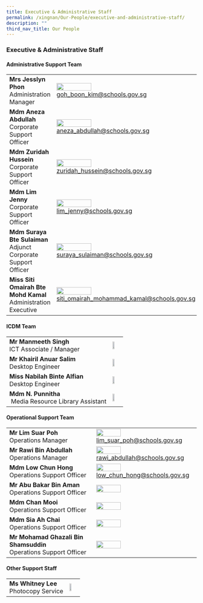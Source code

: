 ```yaml
---
title: Executive & Administrative Staff
permalink: /xingnan/Our-People/executive-and-administrative-staff/
description: ""
third_nav_title: Our People
---
```

### Executive & Administrative Staff

#### Administrative Support Team

|  	|  	|
|---	|---	|
| **Mrs Jesslyn Phon**<br>Administration Manager 	| <img src="/images/ast7.png" style="width:50%">[goh\_boon\_kim@schools.gov.sg](mailto:goh_boon_kim@schools.gov.sg) 	|
| **Mdm Aneza Abdullah**<br>Corporate Support Officer 	| <img src="/images/ast2.png" style="width:50%">[aneza\_abdullah@schools.gov.sg](mailto:aneza_abdullah@schools.gov.sg) 	|
| **Mdm Zuridah Hussein**<br>Corporate Support Officer 	| <img src="/images/ast3.png" style="width:50%">[zuridah\_hussein@schools.gov.sg](mailto:zuridah_hussein@schools.gov.sg) 	|
| **Mdm Lim Jenny**<br>Corporate Support Officer 	| <img src="/images/ast4.png" style="width:50%">[lim\_jenny@schools.gov.sg](mailto:lim_jenny@schools.gov.sg) 	|
| **Mdm Suraya Bte Sulaiman**<br>Adjunct Corporate Support Officer<br>  	| <img src="/images/ast5.png" style="width:50%">[suraya\_sulaiman@schools.gov.sg](mailto:suraya_sulaiman@schools.gov.sg) 	|
| **Miss Siti Omairah Bte Mohd Kamal**<br>Administration Executive 	| <img src="/images/ast6.png" style="width:50%"> [siti_omairah_mohammad_kamal@schools.gov.sg](mailto:siti_omairah_mohammad_kamal@schools.gov.sg) 	|

#### ICDM Team

|  	|  	|
|---	|---	|
| **Mr Manmeeth Singh**<br>ICT Associate / Manager 	|  <img src="/images/ast8.png" style="width:50%">	|
| **Mr Khairil Anuar Salim**<br>Desktop Engineer 	|  <img src="/images/ast9.png" style="width:50%">	|
| **Miss Nabilah Binte Alfian** <br> Desktop Engineer 	| <img src="/images/ast10.png" style="width:50%"> 	|
| **Mdm N. Punnitha**<br> Media Resource Library Assistant 	|  <img src="/images/ast11.png" style="width:50%">	|

#### Operational Support Team

|  	|  	|
|---	|---	|
| **Mr Lim Suar Poh**<br>Operations Manager 	| <img src="/images/ast12.png" style="width:50%">[lim\_suar\_poh@schools.gov.sg](mailto:lim_suar_poh@schools.gov.sg) 	|
| **Mr Rawi Bin Abdullah**<br>Operations Manager 	| <img src="/images/ast13.png" style="width:50%">[rawi\_abdullah@schools.gov.sg](mailto:rawi_abdullah@schools.gov.sg) 	|
| **Mdm Low Chun Hong**<br>Operations Support Officer 	| <img src="/images/ast14.png" style="width:50%">[low\_chun\_hong@schools.gov.sg](mailto:low_chun_hong@schools.gov.sg) 	|
| **Mr Abu Bakar Bin Aman**<br>Operations Support Officer 	| <img src="/images/ast15.png" style="width:50%"> 	|
| **Mdm Chan Mooi**<br>Operations Support Officer 	| <img src="/images/ast16.png" style="width:50%"> 	|
| **Mdm Sia Ah Chai**<br>Operations Support Officer 	| <img src="/images/ast17.png" style="width:50%"> 	|
| **Mr Mohamad Ghazali Bin Shamsuddin**<br>Operations Support Officer 	| <img src="/images/ast18.png" style="width:50%"> 	|

#### Other Support Staff

|  	|  	|
|---	|---	|
| **Ms Whitney Lee** <br> Photocopy Service 	| <img src="/images/ast19.png" style="width:50%"> 	|